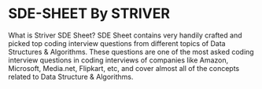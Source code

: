 # SDE-SHEET By STRIVER

What is Striver SDE Sheet? 
SDE Sheet contains very handily crafted and picked top coding interview questions from different topics of Data Structures & Algorithms. These questions are one of the most asked coding interview questions in coding interviews of companies like Amazon, Microsoft, Media.net, Flipkart, etc, and cover almost all of the concepts related to Data Structure & Algorithms.
